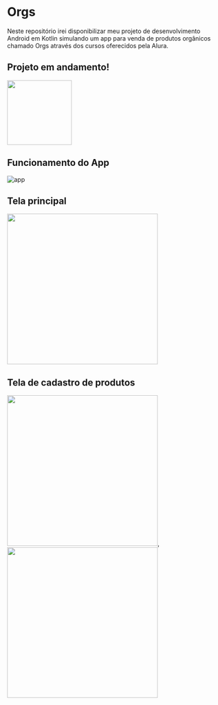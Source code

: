 # Orgs
Neste repositório irei disponibilizar meu projeto de desenvolvimento Android em Kotlin simulando um app para venda de produtos orgânicos chamado Orgs 
através dos cursos oferecidos pela Alura.

## Projeto em andamento!
<img src="https://user-images.githubusercontent.com/48964231/184055877-02e2db10-79a7-4d22-b444-5a6bc5554e1e.png" width="150">

## Funcionamento do App
![app](https://user-images.githubusercontent.com/48964231/191145600-31ef3ab1-3764-4a03-8986-a62e4e150ab4.gif)

## Tela principal
<img src="https://user-images.githubusercontent.com/48964231/186790133-46afb2fd-0825-472b-bc5c-3b46bc88a284.jpg" width="350">

## Tela de cadastro de produtos
<img src="https://user-images.githubusercontent.com/48964231/186790176-f71f92d0-d96b-4cca-a3a6-f32a1254b30e.jpg" width="350">,
<img src="https://user-images.githubusercontent.com/48964231/186790218-994045fb-f7c8-4e02-a584-0f063952cffe.jpg" width="350">
